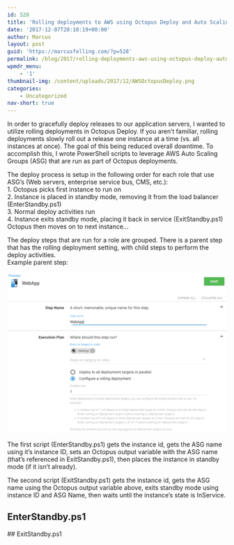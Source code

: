 ```yaml
---
id: 528
title: 'Rolling deployments to AWS using Octopus Deploy and Auto Scaling Groups'
date: '2017-12-07T20:10:19+00:00'
author: Marcus
layout: post
guid: 'https://marcusfelling.com/?p=528'
permalink: /blog/2017/rolling-deployments-aws-using-octopus-deploy-auto-scaling-groups/
wpmdr_menu:
    - '1'
thumbnail-img: /content/uploads/2017/12/AWSOctopusDeploy.png
categories:
    - Uncategorized
nav-short: true
---
```



In order to gracefully deploy releases to our application servers, I wanted to utilize rolling deployments in Octopus Deploy. If you aren’t familiar, rolling deployments slowly roll out a release one instance at a time (vs. all instances at once). The goal of this being reduced overall downtime. To accomplish this, I wrote PowerShell scripts to leverage AWS Auto Scaling Groups (ASG) that are run as part of Octopus deployments.

The deploy process is setup in the following order for each role that use ASG’s (Web servers, enterprise service bus, CMS, etc.):  
1\. Octopus picks first instance to run on  
2\. Instance is placed in standby mode, removing it from the load balancer (EnterStandby.ps1)  
3\. Normal deploy activities run  
4\. Instance exits standby mode, placing it back in service (ExitStandby.ps1)  
Octopus then moves on to next instance…

The deploy steps that are run for a role are grouped. There is a parent step that has the rolling deployment setting, with child steps to perform the deploy activities.  
Example parent step:

![web app rolling deploy](/content/uploads/2017/12/webapprollingdeploy.png)

The first script (EnterStandby.ps1) gets the instance id, gets the ASG name using it’s instance ID, sets an Octopus output variable with the ASG name (that’s referenced in ExitStandby.ps1), then places the instance in standby mode (if it isn’t already).

The second script (ExitStandby.ps1) gets the instance id, gets the ASG name using the Octopus output variable above, exits standby mode using instance ID and ASG Name, then waits until the instance’s state is InService.

## EnterStandby.ps1

<script src="https://gist.github.com/MarcusFelling/18a2bb32f17306f726e59d1175167983.js"></script>## ExitStandby.ps1

<script src="https://gist.github.com/MarcusFelling/a8e555dfa6a22f026f9db377d8988367.js"></script>